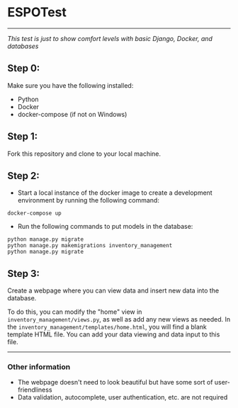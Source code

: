 # ESPOTest
---

*This test is just to show comfort levels with basic Django, Docker, and databases*

## Step 0:
Make sure you have the following installed:
- Python
- Docker
- docker-compose (if not on Windows)

## Step 1:
Fork this repository and clone to your local machine.

## Step 2:
 - Start a local instance of the docker image to create a development environment by running the following command:
```
docker-compose up
```

 - Run the following commands to put models in the database:
```
python manage.py migrate
python manage.py makemigrations inventory_management
python manage.py migrate
```

## Step 3:
Create a webpage where you can view data and insert new data into the database.

To do this, you can modify the "home" view in ``inventory_management/views.py``, as well as add any new views as needed.
In the ``inventory_management/templates/home.html``, you will find a blank template HTML file. You can add your data viewing and data input to this file.


---

### Other information
 - The webpage doesn't need to look beautiful but have some sort of user-friendliness
 - Data validation, autocomplete, user authentication, etc. are not required
